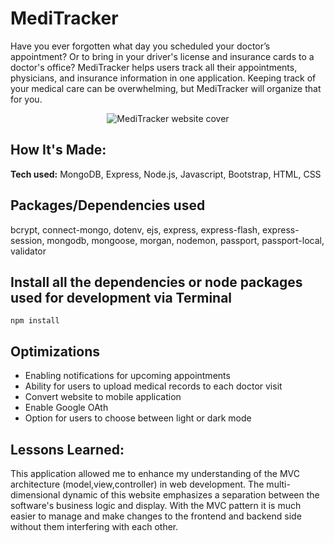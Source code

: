 # MediTracker
Have you ever forgotten what day you scheduled your doctor’s appointment? Or to bring in your driver's license and insurance cards to a doctor's office? MediTracker helps users track all their appointments, physicians, and insurance information in one application. Keeping track of your medical care can be overwhelming, but MediTracker will organize that for you. 
<p align="center">
<img src="https://user-images.githubusercontent.com/101753940/197308646-df566eb8-5d2b-44f7-9566-37b591463727.png" alt="MediTracker website cover">
</p>

## How It's Made:

**Tech used:** MongoDB, Express, Node.js, Javascript, Bootstrap, HTML, CSS

## Packages/Dependencies used 

bcrypt, connect-mongo, dotenv, ejs, express, express-flash, express-session, mongodb, mongoose, morgan, nodemon, passport, passport-local, validator

## Install all the dependencies or node packages used for development via Terminal

`npm install` 

## Optimizations

  - Enabling notifications for upcoming appointments
  - Ability for users to upload medical records to each doctor visit
  - Convert website to mobile application
  - Enable Google OAth
  - Option for users to choose between light or dark mode

## Lessons Learned:

This application allowed me to enhance my understanding of the MVC architecture (model,view,controller) in web development. The multi-dimensional dynamic of this website emphasizes a separation between the software's business logic and display. With the MVC pattern it is much easier to manage and make changes to the frontend and backend side without them interfering with each other.
